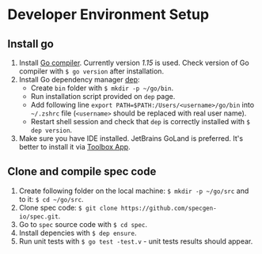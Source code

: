 Developer Environment Setup
===========================

Install go
----------
1. Install [Go compiler](https://golang.org/dl/). Currently version *1.15* is used. Check version of Go compiler with `$ go version` after installation.
2. Install Go dependency manager [dep](https://golang.github.io/dep/docs/installation.html):
    -  Create `bin` folder with `$ mkdir -p ~/go/bin`.
    -  Run installation script provided on `dep` page.
    -  Add following line `export PATH=$PATH:/Users/<username>/go/bin` into `~/.zshrc` file (`<username>` should be replaced with real user name).
    -  Restart shell session and check that `dep` is correctly installed with `$ dep version`.
3. Make sure you have IDE installed. JetBrains GoLand is preferred. It's better to install it via [Toolbox App](https://www.jetbrains.com/toolbox-app/).

Clone and compile spec code
---------------------------
1. Create following folder on the local machine: `$ mkdir -p ~/go/src` and to it: `$ cd ~/go/src`.
3. Clone spec code: `$ git clone https://github.com/specgen-io/spec.git`.
4. Go to `spec` source code with `$ cd spec`.
5. Install depencies with `$ dep ensure`.
6. Run unit tests with `$ go test -test.v` - unit tests results should appear.
